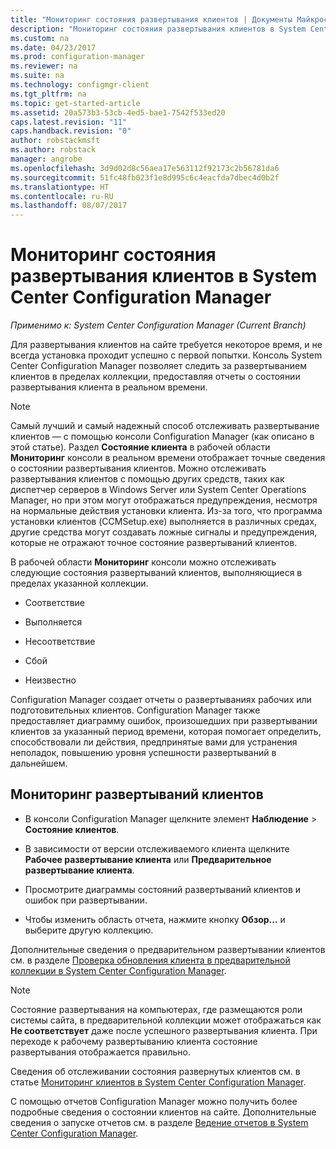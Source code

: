 ```yaml
---
title: "Мониторинг состояния развертывания клиентов | Документы Майкрософт"
description: "Мониторинг состояния развертывания клиентов в System Center Configuration Manager."
ms.custom: na
ms.date: 04/23/2017
ms.prod: configuration-manager
ms.reviewer: na
ms.suite: na
ms.technology: configmgr-client
ms.tgt_pltfrm: na
ms.topic: get-started-article
ms.assetid: 20a573b3-53cb-4ed5-bae1-7542f533ed20
caps.latest.revision: "11"
caps.handback.revision: "0"
author: robstackmsft
ms.author: robstack
manager: angrobe
ms.openlocfilehash: 3d9d02d8c56aea17e563112f92173c2b56781da6
ms.sourcegitcommit: 51fc48fb023f1e8d995c6c4eacfda7dbec4d0b2f
ms.translationtype: HT
ms.contentlocale: ru-RU
ms.lasthandoff: 08/07/2017
---
```

# <a name="how-to-monitor-client-deployment-status-in-system-center-configuration-manager"></a>Мониторинг состояния развертывания клиентов в System Center Configuration Manager

*Применимо к: System Center Configuration Manager (Current Branch)*

Для развертывания клиентов на сайте требуется некоторое время, и не всегда установка проходит успешно с первой попытки. Консоль System Center Configuration Manager позволяет следить за развертыванием клиентов в пределах коллекции, предоставляя отчеты о состоянии развертывания клиента в реальном времени.  

> [!NOTE]  
>  Самый лучший и самый надежный способ отслеживать развертывание клиентов — с помощью консоли Configuration Manager (как описано в этой статье). Раздел **Состояние клиента** в рабочей области **Мониторинг** консоли в реальном времени отображает точные сведения о состоянии развертывания клиентов. Можно отслеживать развертывания клиентов с помощью других средств, таких как диспетчер серверов в Windows Server или System Center Operations Manager, но при этом могут отображаться предупреждения, несмотря на нормальные действия установки клиента. Из-за того, что программа установки клиентов (CCMSetup.exe) выполняется в различных средах, другие средства могут создавать ложные сигналы и предупреждения, которые не отражают точное состояние развертываний клиентов.  

 В рабочей области **Мониторинг** консоли можно отслеживать следующие состояния развертываний клиентов, выполняющиеся в пределах указанной коллекции.  

-   Соответствие  

-   Выполняется  

-   Несоответствие  

-   Сбой  

-   Неизвестно  

 Configuration Manager создает отчеты о развертываниях рабочих или подготовительных клиентов. Configuration Manager также предоставляет диаграмму ошибок, произошедших при развертывании клиентов за указанный период времени, которая помогает определить, способствовали ли действия, предпринятые вами для устранения неполадок, повышению уровня успешности развертываний в дальнейшем.  

## <a name="to-monitor-client-deployments"></a>Мониторинг развертываний клиентов  

-   В консоли Configuration Manager щелкните элемент **Наблюдение** > **Состояние клиентов**.  

-   В зависимости от версии отслеживаемого клиента щелкните **Рабочее развертывание клиента** или **Предварительное развертывание клиента**.  

-   Просмотрите диаграммы состояний развертываний клиентов и ошибок при развертывании.  

-   Чтобы изменить область отчета, нажмите кнопку **Обзор...** и выберите другую коллекцию.  

 Дополнительные сведения о предварительном развертывании клиентов см. в разделе [Проверка обновления клиента в предварительной коллекции в System Center Configuration Manager](../../../core/clients/manage/upgrade/test-client-upgrades.md).

 > [!NOTE]
 > Состояние развертывания на компьютерах, где размещаются роли системы сайта, в предварительной коллекции может отображаться как **Не соответствует** даже после успешного развертывания клиента. При переходе к рабочему развертыванию клиента состояние развертывания отображается правильно.   

 Сведения об отслеживании состояния развернутых клиентов см. в статье [Мониторинг клиентов в System Center Configuration Manager](../../../core/clients/manage/monitor-clients.md).  

 С помощью отчетов Configuration Manager можно получить более подробные сведения о состоянии клиентов на сайте. Дополнительные сведения о запуске отчетов см. в разделе [Ведение отчетов в System Center Configuration Manager](../../../core/servers/manage/reporting.md).  

